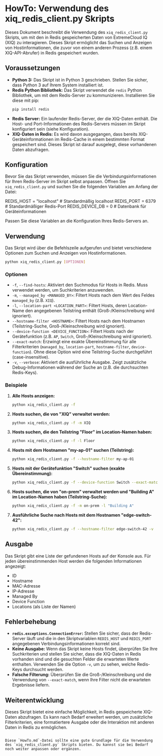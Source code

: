 # HowTo: Verwendung des xiq_redis_client.py Skripts

Dieses Dokument beschreibt die Verwendung des `xiq_redis_client.py` Skripts, um mit den in Redis gespeicherten Daten von ExtremeCloud IQ (XIQ) zu interagieren. Dieses Skript ermöglicht das Suchen und Anzeigen von Hostinformationen, die zuvor von einem anderen Prozess (z.B. einem XIQ-API-Abrufer) in Redis gespeichert wurden.

## Voraussetzungen

* **Python 3:** Das Skript ist in Python 3 geschrieben. Stellen Sie sicher, dass Python 3 auf Ihrem System installiert ist.
* **Redis Python Bibliothek:** Das Skript verwendet die `redis` Python Bibliothek, um mit dem Redis-Server zu kommunizieren. Installieren Sie diese mit pip:
    ```bash
    pip install redis
    ```
* **Redis Server:** Ein laufender Redis-Server, der die XIQ-Daten enthält. Die Host- und Port-Informationen des Redis-Servers müssen im Skript konfiguriert sein (siehe Konfiguration).
* **XIQ-Daten in Redis:** Es wird davon ausgegangen, dass bereits XIQ-Geräteinformationen im Redis-Cache in einem bestimmten Format gespeichert sind. Dieses Skript ist darauf ausgelegt, diese vorhandenen Daten abzufragen.

## Konfiguration

Bevor Sie das Skript verwenden, müssen Sie die Verbindungsinformationen für Ihren Redis-Server im Skript selbst anpassen. Öffnen Sie `xiq_redis_client.py` und suchen Sie die folgenden Variablen am Anfang der Datei:


REDIS_HOST = "localhost"  # Standardmäßig localhost
REDIS_PORT = 6379        # Standardmäßiger Redis-Port
REDIS_DEVICE_DB = 0      # Datenbank für Geräteinformationen


Passen Sie diese Variablen an die Konfiguration Ihres Redis-Servers an.

## Verwendung

Das Skript wird über die Befehlszeile aufgerufen und bietet verschiedene Optionen zum Suchen und Anzeigen von Hostinformationen.

```bash
python xiq_redis_client.py [OPTIONEN]
```

### Optionen

* `-f`, `--find-hosts`: Aktiviert den Suchmodus für Hosts in Redis. Muss verwendet werden, um Suchkriterien anzuwenden.
* `-m`, `--managed_by <MANAGED_BY>`: Filtert Hosts nach dem Wert des Feldes `managed_by` (z.B. `XIQ`).
* `-l`, `--location-part <LOCATION_PART>`: Filtert Hosts, deren Location-Name den angegebenen Teilstring enthält (Groß-/Kleinschreibung wird ignoriert).
* `--hostname-filter <HOSTNAME>`: Filtert Hosts nach dem Hostnamen (Teilstring-Suche, Groß-/Kleinschreibung wird ignoriert).
* `--device-function <DEVICE_FUNCTION>`: Filtert Hosts nach der Gerätefunktion (z.B. `AP`, `Switch`, Groß-/Kleinschreibung wird ignoriert).
* `--exact-match`: Erzwingt eine exakte Übereinstimmung für alle Filterkriterien (`managed_by`, `location-part`, `hostname-filter`, `device-function`). Ohne diese Option wird eine Teilstring-Suche durchgeführt (case-insensitive).
* `-v`, `--verbose`: Aktiviert die ausführliche Ausgabe. Zeigt zusätzliche Debug-Informationen während der Suche an (z.B. die durchsuchten Redis-Keys).

### Beispiele

1.  **Alle Hosts anzeigen:**
    ```bash
    python xiq_redis_client.py -f
    ```

2.  **Hosts suchen, die von "XIQ" verwaltet werden:**
    ```bash
    python xiq_redis_client.py -f -m XIQ
    ```

3.  **Hosts suchen, die den Teilstring "Floor" im Location-Namen haben:**
    ```bash
    python xiq_redis_client.py -f -l Floor
    ```

4.  **Hosts mit dem Hostnamen "my-ap-01" suchen (Teilstring):**
    ```bash
    python xiq_redis_client.py -f --hostname-filter my-ap-01
    ```

5.  **Hosts mit der Gerätefunktion "Switch" suchen (exakte Übereinstimmung):**
    ```bash
    python xiq_redis_client.py -f --device-function Switch --exact-match
    ```

6.  **Hosts suchen, die von "on-prem" verwaltet werden und "Building A" im Location-Namen haben (Teilstring-Suche):**
    ```bash
    python xiq_redis_client.py -f -m on-prem -l "Building A"
    ```

7.  **Ausführliche Suche nach Hosts mit dem Hostnamen "edge-switch-42":**
    ```bash
    python xiq_redis_client.py -f --hostname-filter edge-switch-42 -v
    ```

## Ausgabe

Das Skript gibt eine Liste der gefundenen Hosts auf der Konsole aus. Für jeden übereinstimmenden Host werden die folgenden Informationen angezeigt:

* ID
* Hostname
* MAC-Adresse
* IP-Adresse
* Managed By
* Device Function
* Locations (als Liste der Namen)

## Fehlerbehebung

* **`redis.exceptions.ConnectionError`:** Stellen Sie sicher, dass der Redis-Server läuft und die in den Skriptvariablen `REDIS_HOST` und `REDIS_PORT` angegebenen Verbindungsinformationen korrekt sind.
* **Keine Ausgabe:** Wenn das Skript keine Hosts findet, überprüfen Sie Ihre Suchkriterien und stellen Sie sicher, dass die XIQ-Daten in Redis vorhanden sind und die gesuchten Felder die erwarteten Werte enthalten. Verwenden Sie die Option `-v`, um zu sehen, welche Redis-Keys durchsucht werden.
* **Falsche Filterung:** Überprüfen Sie die Groß-/Kleinschreibung und die Verwendung von `--exact-match`, wenn Ihre Filter nicht die erwarteten Ergebnisse liefern.

## Weiterentwicklung

Dieses Skript bietet eine einfache Möglichkeit, in Redis gespeicherte XIQ-Daten abzufragen. Es kann nach Bedarf erweitert werden, um zusätzliche Filterkriterien, eine formatiertere Ausgabe oder die Interaktion mit anderen Daten in Redis zu ermöglichen.
```

Diese `HowTo.md`-Datei sollte eine gute Grundlage für die Verwendung des `xiq_redis_client.py` Skripts bieten. Du kannst sie bei Bedarf noch weiter anpassen oder ergänzen.